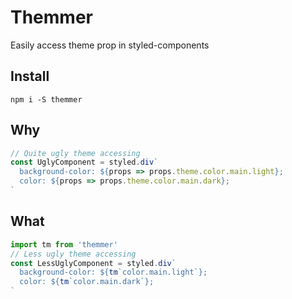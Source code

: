 # Themmer

Easily access theme prop in styled-components

## Install

`npm i -S themmer`

## Why

```javascript
// Quite ugly theme accessing
const UglyComponent = styled.div`
  background-color: ${props => props.theme.color.main.light};
  color: ${props => props.theme.color.main.dark};
`
```

## What

```javascript
import tm from 'themmer'
// Less ugly theme accessing
const LessUglyComponent = styled.div`
  background-color: ${tm`color.main.light`};
  color: ${tm`color.main.dark`};
`
```
